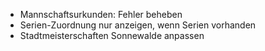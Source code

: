 * Mannschaftsurkunden: Fehler beheben
* Serien-Zuordnung nur anzeigen, wenn Serien vorhanden
* Stadtmeisterschaften Sonnewalde anpassen
